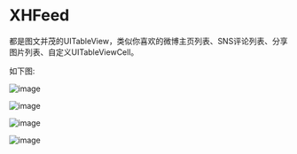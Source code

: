 XHFeed
======

都是图文并茂的UITableView，类似你喜欢的微博主页列表、SNS评论列表、分享图片列表、自定义UITableViewCell。

如下图:




![image](https://github.com/JackTeam/XHFeed/raw/master/Screenshots/XHFeedController1.png)

![image](https://github.com/JackTeam/XHFeed/raw/master/Screenshots/XHFeedController2.png)

![image](https://github.com/JackTeam/XHFeed/raw/master/Screenshots/XHFeedController3.png)

![image](https://github.com/JackTeam/XHFeed/raw/master/Screenshots/XHFeedController4.png)

